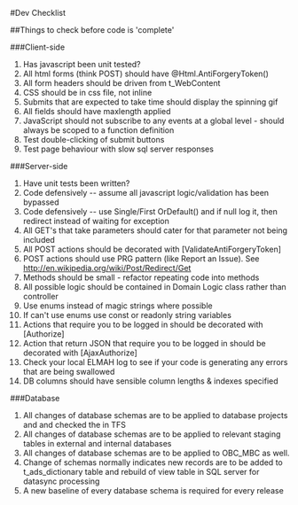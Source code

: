 #Dev Checklist

##Things to check before code is 'complete'

###Client-side
1. Has javascript been unit tested?
1. All html forms (think POST) should have @Html.AntiForgeryToken()
1. All form headers should be driven from t_WebContent
1. CSS should be in css file, not inline
1. Submits that are expected to take time should display the spinning gif
1. All fields should have maxlength applied
1. JavaScript should not subscribe to any events at a global level - should always be scoped to a function definition
1. Test double-clicking of submit buttons
1. Test page behaviour with slow sql server responses

###Server-side
1. Have unit tests been written?
1. Code defensively -- assume all javascript logic/validation has been bypassed
1. Code defensively -- use Single/First OrDefault() and if null log it, then redirect instead of waiting for exception
1. All GET's that take parameters should cater for that parameter not being included
1. All POST actions should be decorated with [ValidateAntiForgeryToken]
1. POST actions should use PRG pattern (like Report an Issue). See http://en.wikipedia.org/wiki/Post/Redirect/Get
1. Methods should be small - refactor repeating code into methods
1. All possible logic should be contained in Domain Logic class rather than controller
1. Use enums instead of magic strings where possible
1. If can't use enums use const or readonly string variables
1. Actions that require you to be logged in should be decorated with [Authorize]
1. Action that return  JSON that require you to be logged in should be decorated with [AjaxAuthorize]
1. Check your local ELMAH log to see if your code is generating any errors that are being swallowed
1. DB columns should have sensible column lengths & indexes specified

###Database
1. All changes of database schemas are to be applied to database projects and and checked the in TFS
1. All changes of database schemas are to be applied to relevant staging tables in external and internal databases
1. All changes of database schemas are to be applied to OBC_MBC as well.
1. Change of schemas normally indicates new records are to be added to t_ads_dictionary table and rebuild of view table in SQL server for datasync processing
2. A new baseline of every database schema is required for every release

